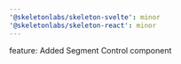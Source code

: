 ```yaml
---
'@skeletonlabs/skeleton-svelte': minor
'@skeletonlabs/skeleton-react': minor
---
```


feature: Added Segment Control component
